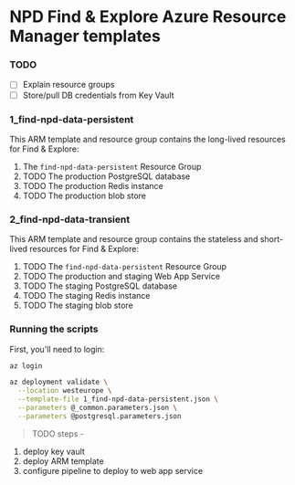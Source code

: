 # NPD Find & Explore Azure Resource Manager templates

### TODO

- [ ] Explain resource groups
- [ ] Store/pull DB credentials from Key Vault

### 1_find-npd-data-persistent

This ARM template and resource group contains the long-lived resources for Find & Explore:

1. The `find-npd-data-persistent` Resource Group
2. TODO The production PostgreSQL database
3. TODO The production Redis instance
4. TODO The production blob store

### 2_find-npd-data-transient

This ARM template and resource group contains the stateless and short-lived resources for Find & Explore:

1. TODO The `find-npd-data-persistent` Resource Group
2. TODO The production and staging Web App Service
3. TODO The staging PostgreSQL database
4. TODO The staging Redis instance
5. TODO The staging blob store

### Running the scripts

First, you'll need to login:

```bash
az login
```

```bash
az deployment validate \
  --location westeurope \
  --template-file 1_find-npd-data-persistent.json \
  --parameters @_common.parameters.json \
  --parameters @postgresql.parameters.json


```


> TODO steps -
  1. deploy key vault 
  1. deploy ARM template
  2. configure pipeline to deploy to web app service